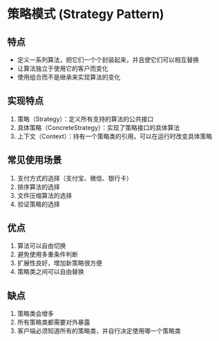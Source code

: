 # 策略模式 (Strategy Pattern)

## 特点
- 定义一系列算法，把它们一个个封装起来，并且使它们可以相互替换
- 让算法独立于使用它的客户而变化
- 使用组合而不是继承来实现算法的变化

## 实现特点
1. 策略（Strategy）：定义所有支持的算法的公共接口
2. 具体策略（ConcreteStrategy）：实现了策略接口的具体算法
3. 上下文（Context）：持有一个策略类的引用，可以在运行时改变具体策略

## 常见使用场景
1. 支付方式的选择（支付宝、微信、银行卡）
2. 排序算法的选择
3. 文件压缩算法的选择
4. 验证策略的选择

## 优点
1. 算法可以自由切换
2. 避免使用多重条件判断
3. 扩展性良好，增加新策略很方便
4. 策略类之间可以自由替换

## 缺点
1. 策略类会增多
2. 所有策略类都需要对外暴露
3. 客户端必须知道所有的策略类，并自行决定使用哪一个策略类 
